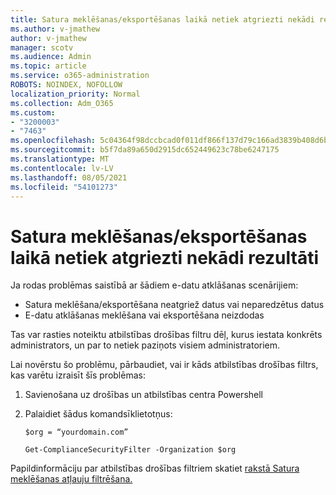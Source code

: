 ```yaml
---
title: Satura meklēšanas/eksportēšanas laikā netiek atgriezti nekādi rezultāti
ms.author: v-jmathew
author: v-jmathew
manager: scotv
ms.audience: Admin
ms.topic: article
ms.service: o365-administration
ROBOTS: NOINDEX, NOFOLLOW
localization_priority: Normal
ms.collection: Adm_O365
ms.custom:
- "3200003"
- "7463"
ms.openlocfilehash: 5c04364f98dccbcad0f011df866f137d79c166ad3839b408d6be447d50a87ac3
ms.sourcegitcommit: b5f7da89a650d2915dc652449623c78be6247175
ms.translationtype: MT
ms.contentlocale: lv-LV
ms.lasthandoff: 08/05/2021
ms.locfileid: "54101273"
---
```

# <a name="no-results-returned-during-content-searchexport"></a>Satura meklēšanas/eksportēšanas laikā netiek atgriezti nekādi rezultāti

Ja rodas problēmas saistībā ar šādiem e-datu atklāšanas scenārijiem:

- Satura meklēšana/eksportēšana neatgriež datus vai neparedzētus datus
- E-datu atklāšanas meklēšana vai eksportēšana neizdodas

Tas var rasties noteiktu atbilstības drošības filtru dēļ, kurus iestata konkrēts administrators, un par to netiek paziņots visiem administratoriem.

Lai novērstu šo problēmu, pārbaudiet, vai ir kāds atbilstības drošības filtrs, kas varētu izraisīt šīs problēmas:

1. Savienošana uz drošības un atbilstības centra Powershell
2. Palaidiet šādus komandsīklietotņus:

    `$org = “yourdomain.com”`

    `Get-ComplianceSecurityFilter -Organization $org`

Papildinformāciju par atbilstības drošības filtriem skatiet [rakstā Satura meklēšanas atļauju filtrēšana.](https://docs.microsoft.com/microsoft-365/compliance/permissions-filtering-for-content-search)
